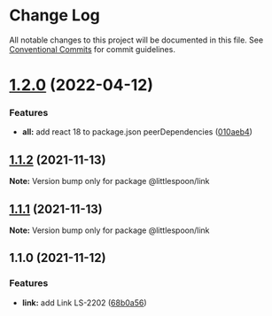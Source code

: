 # Change Log

All notable changes to this project will be documented in this file.
See [Conventional Commits](https://conventionalcommits.org) for commit guidelines.

# [1.2.0](https://github.com/little-spoon-dev/design-system/compare/@littlespoon/link@1.1.2...@littlespoon/link@1.2.0) (2022-04-12)

### Features

- **all:** add react 18 to package.json peerDependencies ([010aeb4](https://github.com/little-spoon-dev/design-system/commit/010aeb4320c92dd1747093904b0d82c7743eb8e8))

## [1.1.2](https://github.com/little-spoon-dev/design-system/compare/@littlespoon/link@1.1.1...@littlespoon/link@1.1.2) (2021-11-13)

**Note:** Version bump only for package @littlespoon/link

## [1.1.1](https://github.com/little-spoon-dev/design-system/compare/@littlespoon/link@1.1.0...@littlespoon/link@1.1.1) (2021-11-13)

**Note:** Version bump only for package @littlespoon/link

## 1.1.0 (2021-11-12)

### Features

- **link:** add Link LS-2202 ([68b0a56](https://github.com/little-spoon-dev/design-system/commit/68b0a56699e2a95e3c5d09c6187e0b70f524d8d3))

